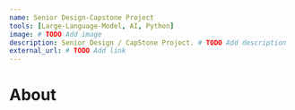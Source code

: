 ```yaml
---
name: Senior Design-Capstone Project
tools: [Large-Language-Model, AI, Python]
image: # TODO Add image
description: Senior Design / CapStone Project. # TODO Add description
external_url: # TODO Add link
---
```


# About